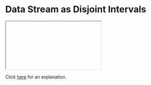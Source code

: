 # Data Stream as Disjoint Intervals 

<iframe></iframe>

Click [here](Explanation.md) for an explanation.


